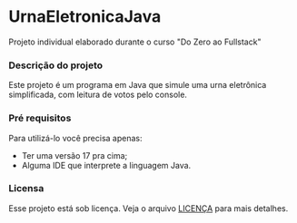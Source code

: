 # UrnaEletronicaJava
Projeto individual elaborado durante o curso "Do Zero ao Fullstack"

### Descrição do projeto
Este projeto é um programa em Java que simule uma urna eletrônica simplificada, com leitura de votos pelo console.

### Pré requisitos
Para utilizá-lo você precisa apenas:
- Ter uma versão <Java> 17 pra cima;
- Alguma IDE que interprete a linguagem Java.

### Licensa
Esse projeto está sob licença. Veja o arquivo [LICENÇA](https://github.com/DavidCarlosfs/UrnaEletronicaJava/blob/e7ddc47e123a9d4199162ab2ed57f7d381543508/LICENSE) para mais detalhes.
